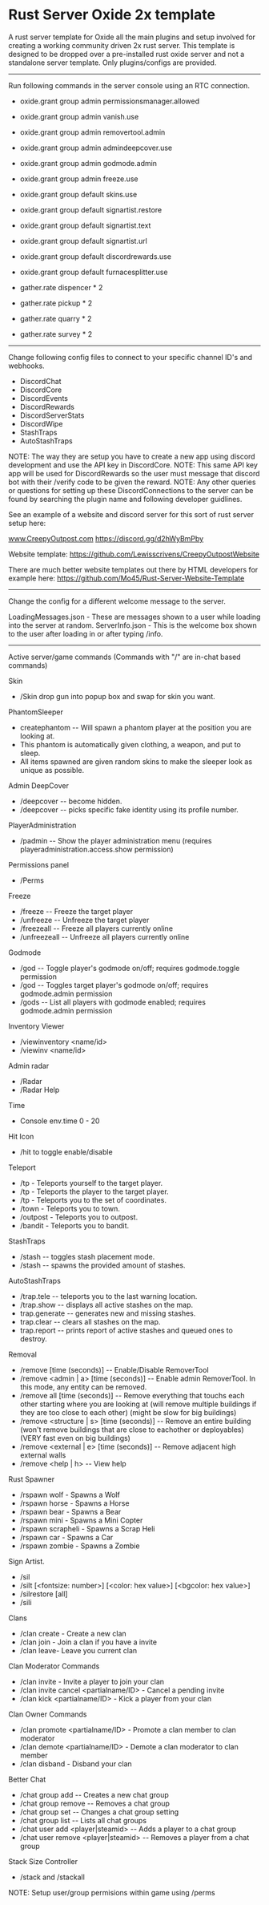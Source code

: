 # Rust Server Oxide 2x template

A rust server template for Oxide all the main plugins and setup involved for creating a working community driven 2x rust server. This 
template is designed to be dropped over a pre-installed rust oxide server and not a standalone server template. Only plugins/configs are provided.

----------------------------------------------------------------

Run following commands in the server console using an RTC connection.

- oxide.grant group admin permissionsmanager.allowed
- oxide.grant group admin vanish.use
- oxide.grant group admin removertool.admin
- oxide.grant group admin admindeepcover.use
- oxide.grant group admin godmode.admin
- oxide.grant group admin freeze.use

- oxide.grant group default skins.use
- oxide.grant group default signartist.restore
- oxide.grant group default signartist.text
- oxide.grant group default signartist.url
- oxide.grant group default discordrewards.use
- oxide.grant group default furnacesplitter.use

- gather.rate dispencer * 2
- gather.rate pickup * 2
- gather.rate quarry * 2
- gather.rate survey * 2

----------------------------------------------------------------

Change following config files to connect to your specific channel ID's and webhooks.

- DiscordChat
- DiscordCore
- DiscordEvents
- DiscordRewards
- DiscordServerStats
- DiscordWipe
- StashTraps
- AutoStashTraps

NOTE: The way they are setup you have to create a new app using discord development and use the API key in DiscordCore.
NOTE: This same API key app will be used for DiscordRewards so the user must message that discord bot with their /verify code to be given the reward.
NOTE: Any other queries or questions for setting up these DiscordConnections to the server can be found by searching the plugin name and following developer guidlines.

See an example of a website and discord server for this sort of rust server setup here:

www.CreepyOutpost.com
https://discord.gg/d2hWyBmPby

Website template:
https://github.com/Lewisscrivens/CreepyOutpostWebsite

There are much better website templates out there by HTML developers for example here:
https://github.com/Mo45/Rust-Server-Website-Template

----------------------------------------------------------------

Change the config for a different welcome message to the server.

LoadingMessages.json   - These are messages shown to a user while loading into the server at random.
ServerInfo.json        - This is the welcome box shown to the user after loading in or after typing /info.

----------------------------------------------------------------

Active server/game commands (Commands with "/" are in-chat based commands)

Skin
- /Skin drop gun into popup box and swap for skin you want.

PhantomSleeper
- createphantom -- Will spawn a phantom player at the position you are looking at. 
- This phantom is automatically given clothing, a weapon, and put to sleep. 
- All items spawned are given random skins to make the sleeper look as unique as possible.

Admin DeepCover
- /deepcover -- become hidden.
- /deepcover <Profile> -- picks specific fake identity using its profile number.

PlayerAdministration
- /padmin -- Show the player administration menu (requires playeradministration.access.show permission)

Permissions panel
- /Perms

Freeze
- /freeze <name or id> -- Freeze the target player
- /unfreeze <name or id> -- Unfreeze the target player
- /freezeall -- Freeze all players currently online
- /unfreezeall -- Unfreeze all players currently online

Godmode
- /god -- Toggle player's godmode on/off; requires godmode.toggle permission
- /god <name or id> -- Toggles target player's godmode on/off; requires godmode.admin permission
- /gods -- List all players with godmode enabled; requires godmode.admin permission

Inventory Viewer
- /viewinventory <name/id>
- /viewinv <name/id>

Admin radar
- /Radar
- /Radar Help

Time
- Console env.time 0 - 20

Hit Icon
- /hit to toggle enable/disable

Teleport
- /tp - Teleports yourself to the target player.
- /tp - Teleports the player to the target player.
- /tp - Teleports you to the set of coordinates.
- /town - Teleports you to town.
- /outpost - Teleports you to outpost.
- /bandit - Teleports you to bandit.

StashTraps
- /stash -- toggles stash placement mode.
- /stash <integer> -- spawns the provided amount of stashes.

AutoStashTraps
- /trap.tele -- teleports you to the last warning location.
- /trap.show -- displays all active stashes on the map.
- trap.generate -- generates new and missing stashes.
- trap.clear -- clears all stashes on the map.
- trap.report -- prints report of active stashes and queued ones to destroy.

Removal
- /remove [time (seconds)] -- Enable/Disable RemoverTool
- /remove <admin | a> [time (seconds)] -- Enable admin RemoverTool. In this mode, any entity can be removed.
- /remove all [time (seconds)] -- Remove everything that touchs each other starting where you are looking at (will remove multiple buildings if they are too close to each other) (might be slow for big buildings)
- /remove <structure | s> [time (seconds)] -- Remove an entire building (won't remove buildings that are close to eachother or deployables) (VERY fast even on big buildings)
- /remove <external | e> [time (seconds)] -- Remove adjacent high external walls
- /remove <help | h> -- View help

Rust Spawner
- /rspawn wolf - Spawns a Wolf
- /rspawn horse - Spawns a Horse
- /rspawn bear - Spawns a Bear
- /rspawn mini - Spawns a Mini Copter
- /rspawn scrapheli - Spawns a Scrap Heli
- /rspawn car - Spawns a Car
- /rspawn zombie - Spawns a Zombie

Sign Artist.
- /sil <url>
- /silt <message> [<fontsize: number>] [<color: hex value>] [<bgcolor: hex value>]
- /silrestore [all]
- /sili

Clans
- /clan create <tag> - Create a new clan
- /clan join <tag> - Join a clan if you have a invite
- /clan leave- Leave you current clan

Clan Moderator Commands
- /clan invite <partialname> - Invite a player to join your clan
- /clan invite cancel <partialname/ID> - Cancel a pending invite
- /clan kick <partialname/ID> - Kick a player from your clan

Clan Owner Commands
- /clan promote <partialname/ID> - Promote a clan member to clan moderator
- /clan demote <partialname/ID> - Demote a clan moderator to clan member
- /clan disband - Disband your clan

Better Chat
- /chat group add <group> -- Creates a new chat group
- /chat group remove <group> -- Removes a chat group
- /chat group set <group> <setting> <value> -- Changes a chat group setting
- /chat group list -- Lists all chat groups
- /chat user add <player|steamid> <group> -- Adds a player to a chat group
- /chat user remove <player|steamid> <group> -- Removes a player from a chat group

Stack Size Controller 
- /stack and /stackall

NOTE: Setup user/group permisions within game using /perms